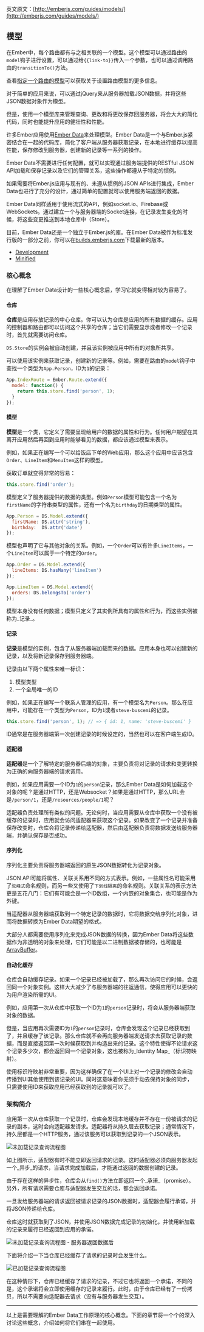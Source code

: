 英文原文：[http://emberjs.com/guides/models/](http://emberjs.com/guides/models/)

## 模型

在Ember中，每个路由都有与之相关联的一个模型。这个模型可以通过路由的`model`钩子进行设置，可以通过给`{{link-to}}`传入一个参数，也可以通过调用路由的`transitionTo()`方法。

查看[指定一个路由的模型](/guides/routing/specifying-a-routes-model)可以获取关于设置路由模型的更多信息。

对于简单的应用来说，可以通过jQuery来从服务器加载JSON数据，并将这些JSON数据对象作为模型。

但是，使用一个模型库来管理查询、更改和将更改保存回服务器，将会大大的简化代码，同时也能提升应用的健壮性和性能。

许多Ember应用使用[Ember Data][emberdata]来处理模型。Ember Data是一个与Ember.js紧密结合在一起的代码库，简化了客户端从服务器获取记录，在本地进行缓存以提高性能，保存修改到服务器，创建新的记录等一系列的操作。

Ember Data不需要进行任何配置，就可以实现通过服务端提供的RESTful JSON API加载和保存记录以及它们的管理关系，这些操作都遵从于特定的惯例。

如果需要将Ember.js应用与现有的、未遵从惯例的JSON APIs进行集成，Ember Data也进行了充分的设计，通过简单的配置就可以使用服务端返回的数据。

Ember Data同样适用于使用流式的API，例如socket.io、Firebase或WebSockets。通过建立一个与服务器端的Socket连接，在记录发生变化的时候，将这些变更推送到本地仓库中（Store）。

目前，Ember Data还是一个独立于Ember.js的库。在Ember Data被作为标准发行版的一部分之前，你可以在[builds.emberjs.com][builds]下载最新的版本。

* [Development][development-build]
* [Minified][minified-build]

[emberdata]: https://github.com/emberjs/data
[builds]: http://emberjs.com/builds
[development-build]: http://builds.emberjs.com/canary/ember-data.js
[minified-build]: http://builds.emberjs.com/canary/ember-data.min.js

### 核心概念

在理解了Ember Data设计的一些核心概念后，学习它就变得相对较为容易了。

#### 仓库

**仓库**是应用存放记录的中心仓库。你可以认为仓库是应用的所有数据的缓存。应用的控制器和路由都可以访问这个共享的仓库；当它们需要显示或者修改一个记录时，首先就需要访问仓库。

`DS.Store`的实例会被自动创建，并且该实例被应用中所有的对象所共享。

可以使用该实例来获取记录，创建新的记录等。例如，需要在路由的`model`钩子中查找一个类型为`App.Person`，ID为`1`的记录：

```js
App.IndexRoute = Ember.Route.extend({
  model: function() {
    return this.store.find('person', 1);
  }
});
```

#### 模型

**模型**是一个类，它定义了需要呈现给用户的数据的属性和行为。任何用户期望在其离开应用然后再回到应用时能够看见的数据，都应该通过模型来表示。

例如，如果正在编写一个可以给饭店下单的Web应用，那么这个应用中应该包含`Order`、`LineItem`和`MenuItem`这样的模型。

获取订单就变得非常的容易：

```js
this.store.find('order');
```

模型定义了服务器提供的数据的类型。例如`Person`模型可能包含一个名为`firstName`的字符串类型的属性，还有一个名为`birthday`的日期类型的属性。

```js
App.Person = DS.Model.extend({
  firstName: DS.attr('string'),
  birthday:  DS.attr('date')
});
```

模型也声明了它与其他对象的关系。例如，一个`Order`可以有许多`LineItems`，一个`LineItem`可以属于一个特定的`Order`。

```js
App.Order = DS.Model.extend({
  lineItems: DS.hasMany('lineItem')
});

App.LineItem = DS.Model.extend({
  orders: DS.belongsTo('order')
});
```

模型本身没有任何数据；模型只定义了其实例所具有的属性和行为，而这些实例被称为_记录_。

#### 记录

**记录**是模型的实例，包含了从服务器端加载而来的数据。应用本身也可以创建新的记录，以及将新记录保存到服务器端。

记录由以下两个属性来唯一标识：

1. 模型类型
2. 一个全局唯一的ID

例如，如果正在编写一个联系人管理的应用，有一个模型名为`Person`。那么在应用中，可能存在一个类型为`Person`，ID为`1`或者`steve-buscemi`的记录。

```js
this.store.find('person', 1); // => { id: 1, name: 'steve-buscemi' }
```

ID通常是在服务器端第一次创建记录的时候设定的，当然也可以在客户端生成ID。

#### 适配器

**适配器**是一个了解特定的服务器后端的对象，主要负责将对记录的请求和变更转换为正确的向服务器端的请求调用。

例如，如果应用需要一个ID为`1`的`person`记录，那么Ember Data是如何加载这个对象的呢？是通过HTTP，还是Websocket？如果是通过HTTP，那么URL会是`/person/1`，还是`/resources/people/1`呢？

适配器负责处理所有类似的问题。无论何时，当应用需要从仓库中获取一个没有被缓存的记录时，应用就会访问适配器来获取这个记录。如果改变了一个记录并准备保存改变时，仓库会将记录传递给适配器，然后由适配器负责将数据发送给服务器端，并确认保存是否成功。

#### 序列化

序列化主要负责将服务器端返回的原生JSON数据转化为记录对象。

JSON API可能将属性、关联关系用不同的方式表示。例如，一些属性名可能采用了`驼峰式`命名规则，而另一些又使用了`下划线隔离`的命名规则。关联关系的表示方法更是五花八门：它们有可能会是一个ID数组，一个内嵌的对象集合，也可能是作为外键。

当适配器从服务器端获取到一个特定记录的数据时，它将数据交给序列化对象，进而将数据转换为Ember Data期望的格式。

大部分人都需要使用序列化来完成JSON数据的转换，因为Ember
Data将这些数据作为非透明的对象来处理，它们可能是以二进制数据被存储的，也可能是[ArrayBuffer](https://developer.mozilla.org/en-US/docs/Web/JavaScript/Typed_arrays/ArrayBuffer)。

#### 自动化缓存

仓库会自动缓存记录。如果一个记录已经被加载了，那么再次访问它的时候，会返回同一个对象实例。这样大大减少了与服务器端的往返通信，使得应用可以更快的为用户渲染所需的UI。

例如，应用第一次从仓库中获取一个ID为`1`的`person`记录时，将会从服务器端获取对象的数据。

但是，当应用再次需要ID为`1`的`person`记录时，仓库会发现这个记录已经获取到了，并且缓存了该记录。那么仓库就不会再向服务器端发送请求去获取记录的数据，而是直接返回第一次时候获取到并构造出来的记录。这个特性使得不论请求这个记录多少次，都会返回同一个记录对象，这也被称为_Identity Map_（标识符映射）。

使用标识符映射非常重要，因为这样确保了在一个UI上对一个记录的修改会自动传播到UI其他使用到该记录的UI。同时这意味着你无须手动去保持对象的同步，只需要使用ID来获取应用已经获取到的记录就可以了。

### 架构简介

应用第一次从仓库获取一个记录时，仓库会发现本地缓存并不存在一份被请求的记录的副本，这时会向适配器发请求。适配器将从持久层去获取记录；通常情况下，持久层都是一个HTTP服务，通过该服务可以获取到记录的一个JSON表示。

![未加载记录查询流程图](/images/guides/models/finding-unloaded-record-step1-diagram.png)

如上图所示，适配器有时不能立即返回请求的记录。这时适配器必须向服务器发起一个_异步_的请求，当请求完成加载后，才能通过返回的数据创建的记录。

由于存在这样的异步性，仓库会从`find()`方法立即返回一个_承诺_（promise）。另外，所有请求需要仓库与适配器发生交互的话，都会返回承诺。

一旦发给服务器端的请求返回被请求记录的JSON数据时，适配器会履行承诺，并将JSON传递给仓库。

仓库这时就获取到了JSON，并使用JSON数据完成记录的初始化，并使用新加载的记录来履行已经返回到应用的承诺。

![未加载记录查询流程图 - 服务器返回数据后](/images/guides/models/finding-unloaded-record-step2-diagram.png)

下面将介绍一下当仓库已经缓存了请求的记录时会发生什么。

![已加载记录查询流程图](/images/guides/models/finding-loaded-record-diagram.png)

在这种情形下，仓库已经缓存了请求的记录，不过它也将返回一个承诺，不同的是，这个承诺将会立即使用缓存的记录来履行。此时，由于仓库已经有了一份拷贝，所以不需要向适配器去请求（没有与服务器发生交互）。

---

以上是需要理解的Ember Data工作原理的核心概念。下面的章节将一个个的深入讨论这些概念，介绍如何将它们串在一起使用。
